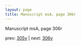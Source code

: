 ```yaml
---
layout: page
title: Manuscript msA, page 306r
---
```


Manuscript msA, page 306r

prev:  [305v](../305v) | next:  [306v](../306v)